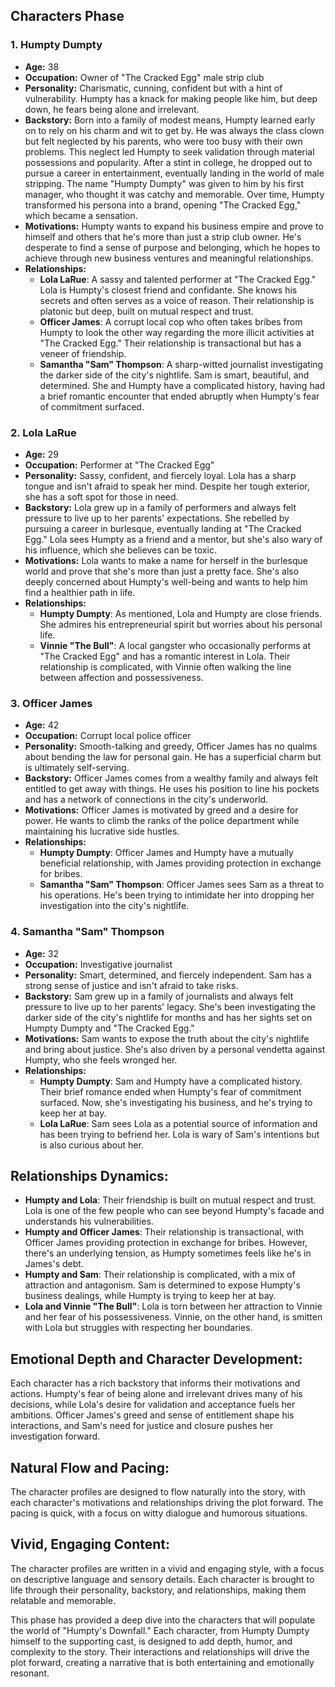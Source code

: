  

## Characters Phase

### 1. Humpty Dumpty

- **Age:** 38
- **Occupation:** Owner of "The Cracked Egg" male strip club
- **Personality:** Charismatic, cunning, confident but with a hint of vulnerability. Humpty has a knack for making people like him, but deep down, he fears being alone and irrelevant.
- **Backstory:** Born into a family of modest means, Humpty learned early on to rely on his charm and wit to get by. He was always the class clown but felt neglected by his parents, who were too busy with their own problems. This neglect led Humpty to seek validation through material possessions and popularity. After a stint in college, he dropped out to pursue a career in entertainment, eventually landing in the world of male stripping. The name "Humpty Dumpty" was given to him by his first manager, who thought it was catchy and memorable. Over time, Humpty transformed his persona into a brand, opening "The Cracked Egg," which became a sensation.
- **Motivations:** Humpty wants to expand his business empire and prove to himself and others that he's more than just a strip club owner. He's desperate to find a sense of purpose and belonging, which he hopes to achieve through new business ventures and meaningful relationships.
- **Relationships:** 
  - **Lola LaRue**: A sassy and talented performer at "The Cracked Egg." Lola is Humpty's closest friend and confidante. She knows his secrets and often serves as a voice of reason. Their relationship is platonic but deep, built on mutual respect and trust.
  - **Officer James**: A corrupt local cop who often takes bribes from Humpty to look the other way regarding the more illicit activities at "The Cracked Egg." Their relationship is transactional but has a veneer of friendship.
  - **Samantha "Sam" Thompson**: A sharp-witted journalist investigating the darker side of the city's nightlife. Sam is smart, beautiful, and determined. She and Humpty have a complicated history, having had a brief romantic encounter that ended abruptly when Humpty's fear of commitment surfaced.

### 2. Lola LaRue

- **Age:** 29
- **Occupation:** Performer at "The Cracked Egg"
- **Personality:** Sassy, confident, and fiercely loyal. Lola has a sharp tongue and isn't afraid to speak her mind. Despite her tough exterior, she has a soft spot for those in need.
- **Backstory:** Lola grew up in a family of performers and always felt pressure to live up to her parents' expectations. She rebelled by pursuing a career in burlesque, eventually landing at "The Cracked Egg." Lola sees Humpty as a friend and a mentor, but she's also wary of his influence, which she believes can be toxic.
- **Motivations:** Lola wants to make a name for herself in the burlesque world and prove that she's more than just a pretty face. She's also deeply concerned about Humpty's well-being and wants to help him find a healthier path in life.
- **Relationships:**
  - **Humpty Dumpty**: As mentioned, Lola and Humpty are close friends. She admires his entrepreneurial spirit but worries about his personal life.
  - **Vinnie "The Bull"**: A local gangster who occasionally performs at "The Cracked Egg" and has a romantic interest in Lola. Their relationship is complicated, with Vinnie often walking the line between affection and possessiveness.

### 3. Officer James

- **Age:** 42
- **Occupation:** Corrupt local police officer
- **Personality:** Smooth-talking and greedy, Officer James has no qualms about bending the law for personal gain. He has a superficial charm but is ultimately self-serving.
- **Backstory:** Officer James comes from a wealthy family and always felt entitled to get away with things. He uses his position to line his pockets and has a network of connections in the city's underworld.
- **Motivations:** Officer James is motivated by greed and a desire for power. He wants to climb the ranks of the police department while maintaining his lucrative side hustles.
- **Relationships:**
  - **Humpty Dumpty**: Officer James and Humpty have a mutually beneficial relationship, with James providing protection in exchange for bribes.
  - **Samantha "Sam" Thompson**: Officer James sees Sam as a threat to his operations. He's been trying to intimidate her into dropping her investigation into the city's nightlife.

### 4. Samantha "Sam" Thompson

- **Age:** 32
- **Occupation:** Investigative journalist
- **Personality:** Smart, determined, and fiercely independent. Sam has a strong sense of justice and isn't afraid to take risks.
- **Backstory:** Sam grew up in a family of journalists and always felt pressure to live up to her parents' legacy. She's been investigating the darker side of the city's nightlife for months and has her sights set on Humpty Dumpty and "The Cracked Egg."
- **Motivations:** Sam wants to expose the truth about the city's nightlife and bring about justice. She's also driven by a personal vendetta against Humpty, who she feels wronged her.
- **Relationships:**
  - **Humpty Dumpty**: Sam and Humpty have a complicated history. Their brief romance ended when Humpty's fear of commitment surfaced. Now, she's investigating his business, and he's trying to keep her at bay.
  - **Lola LaRue**: Sam sees Lola as a potential source of information and has been trying to befriend her. Lola is wary of Sam's intentions but is also curious about her.

## Relationships Dynamics:

- **Humpty and Lola**: Their friendship is built on mutual respect and trust. Lola is one of the few people who can see beyond Humpty's facade and understands his vulnerabilities.
- **Humpty and Officer James**: Their relationship is transactional, with Officer James providing protection in exchange for bribes. However, there's an underlying tension, as Humpty sometimes feels like he's in James's debt.
- **Humpty and Sam**: Their relationship is complicated, with a mix of attraction and antagonism. Sam is determined to expose Humpty's business dealings, while Humpty is trying to keep her at bay.
- **Lola and Vinnie "The Bull"**: Lola is torn between her attraction to Vinnie and her fear of his possessiveness. Vinnie, on the other hand, is smitten with Lola but struggles with respecting her boundaries.

## Emotional Depth and Character Development:

Each character has a rich backstory that informs their motivations and actions. Humpty's fear of being alone and irrelevant drives many of his decisions, while Lola's desire for validation and acceptance fuels her ambitions. Officer James's greed and sense of entitlement shape his interactions, and Sam's need for justice and closure pushes her investigation forward.

## Natural Flow and Pacing:

The character profiles are designed to flow naturally into the story, with each character's motivations and relationships driving the plot forward. The pacing is quick, with a focus on witty dialogue and humorous situations.

## Vivid, Engaging Content:

The character profiles are written in a vivid and engaging style, with a focus on descriptive language and sensory details. Each character is brought to life through their personality, backstory, and relationships, making them relatable and memorable.

This phase has provided a deep dive into the characters that will populate the world of "Humpty's Downfall." Each character, from Humpty Dumpty himself to the supporting cast, is designed to add depth, humor, and complexity to the story. Their interactions and relationships will drive the plot forward, creating a narrative that is both entertaining and emotionally resonant.